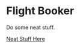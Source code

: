 # Flight Booker

Do some neat stuff.

[Neat Stuff Here](https://www.theodinproject.com/paths/full-stack-ruby-on-rails/courses/ruby-on-rails/lessons/building-advanced-forms)